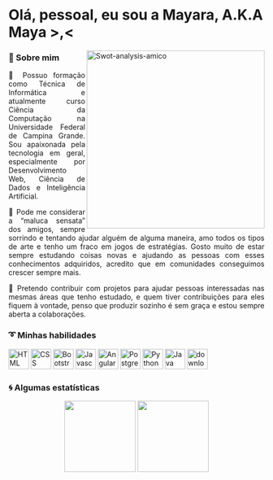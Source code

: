 # Olá, pessoal, eu sou a Mayara, A.K.A Maya >,<

<img align="right" height="350" src="https://i.ibb.co/s6Tvgmg/Source-code-pana.png" alt="Swot-analysis-amico" border="0">

### 🔎 Sobre mim

<p align="justify">
 🔹 Possuo formação como Técnica de Informática e atualmente curso Ciência da Computação na Universidade Federal de Campina Grande. Sou apaixonada pela tecnologia em geral, especialmente por Desenvolvimento Web, Ciência de Dados e Inteligência Artificial.
</p>

<p align="justify">
 🔹 Pode me considerar a “maluca sensata” dos amigos, sempre sorrindo e tentando ajudar alguém de alguma maneira, amo todos os tipos de arte e tenho um fraco em jogos de estratégias. Gosto muito de estar sempre estudando coisas novas e ajudando as pessoas com esses conhecimentos adquiridos, acredito que em comunidades conseguimos crescer sempre mais.
  </p>

  <p align="justify">
 🔹 Pretendo contribuir com projetos para ajudar pessoas interessadas nas mesmas áreas que tenho estudado, e quem tiver contribuições para eles fiquem à vontade, penso que produzir sozinho é sem graça e estou sempre aberta a colaborações.
  </p>
 

### ➰ Minhas habilidades

<div align="left">
<img width ='40px' src ='https://raw.githubusercontent.com/rahulbanerjee26/githubAboutMeGenerator/main/icons/html.svg' alt="HTML">
<img width ='40px' src ='https://raw.githubusercontent.com/rahulbanerjee26/githubAboutMeGenerator/main/icons/css.svg' alt="CSS">
<img width ='40px' src ='https://raw.githubusercontent.com/rahulbanerjee26/githubAboutMeGenerator/main/icons/bootstrap.svg' alt="Bootstrap">
<img width ='40px' src ='https://raw.githubusercontent.com/rahulbanerjee26/githubAboutMeGenerator/main/icons/javascript.svg' alt="Javascript">
 <img width ='40px' src ='https://raw.githubusercontent.com/rahulbanerjee26/githubAboutMeGenerator/main/icons/angularjs.svg' alt="Angular">
  <img width ='40px' src ='https://raw.githubusercontent.com/rahulbanerjee26/githubAboutMeGenerator/main/icons/postgresql.svg' alt="PostgreSQL">
<img width ='40px' src ='https://raw.githubusercontent.com/rahulbanerjee26/githubAboutMeGenerator/main/icons/python.svg' alt="Python">
  <img width ='40px' src ='https://raw.githubusercontent.com/rahulbanerjee26/githubAboutMeGenerator/main/icons/java.svg' alt="Java">
<img  width='40px' src="https://i.ibb.co/GPF3QsW/download.png" alt="download" border="0">
</div>

### 🌀 Algumas estatísticas

<div align="center">
<img height="140" src="https://github-readme-stats.vercel.app/api?username=mayabrito&show_icons=true&theme=react">

 <img height="140" src="https://github-readme-stats.vercel.app/api/top-langs/?username=mayabrito&layout=compact&theme=react">
  </div>


